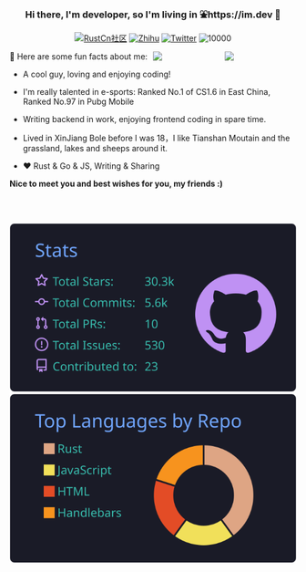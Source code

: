 <h3 align="center">Hi there, I'm developer, so I'm living in ⛲️https://im.dev 🌲  </h3>

<p align="middle">
  <a href="https://rustl.cn" target="_blank"><img src="https://img.shields.io/badge/RustCn社区-orange.svg?&style=flat-square" alt="RustCn社区"></a>
  <a href="https://www.zhihu.com/people/iSunface" target="_blank"><img src="https://img.shields.io/badge/知乎-0079FF.svg?style=flat-square&logo=zhihu&logoColor=white" alt="Zhihu"></a>
  <a href="https://twitter.com/isunface" target="_blank"><img src="https://img.shields.io/badge/Twitter-1ca0f1.svg?&style=flat-square&logo=twitter&logoColor=white" alt="Twitter"></a>   
   <img src="https://komarev.com/ghpvc/?username=sunface" alt="10000" />
</p>
  
<a href="https://www.zhihu.com/people/iSunface/columns">
   <img src="https://pic2.zhimg.com/v2-aa6490783b00fb1733e8b52f2f657647_xll.jpg" align="right"  width="25%" />
</a>
<a href="https://github.com/sunface/rust-course">
   <img src="https://github.com/sunface/sunface/blob/master/assets/ferris.gif" align="right" width="25%"/>
</a>

🔫 Here are some fun facts about me:

- A cool guy, loving and enjoying coding!

- I'm really talented in e-sports: Ranked No.1 of CS1.6 in East China, Ranked No.97 in Pubg Mobile

- Writing backend in work, enjoying frontend coding in spare time.

- Lived in XinJiang Bole before I was 18，I like Tianshan Moutain and the grassland, lakes and sheeps around it.

- ❤️ Rust & Go & JS, Writing & Sharing


**Nice to meet you and best wishes for you, my friends :)**


<h2></h2>

<br />

[![](https://raw.githubusercontent.com/sunface/sunface/master/profile-summary-card-output/tokyonight/3-stats.svg)](https://github.com/vn7n24fzkq/github-profile-summary-cards) 
[![](https://raw.githubusercontent.com/sunface/sunface/master/profile-summary-card-output/tokyonight/1-repos-per-language.svg)](https://github.com/vn7n24fzkq/github-profile-summary-cards)








